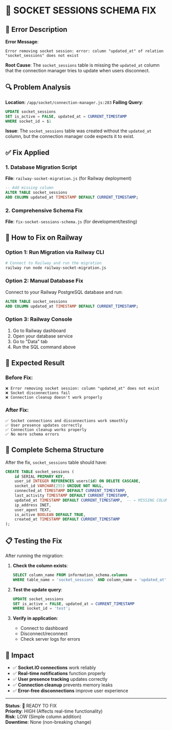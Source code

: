 # 🔧 SOCKET SESSIONS SCHEMA FIX

## 🚨 Error Description

**Error Message**:
```
Error removing socket session: error: column "updated_at" of relation "socket_sessions" does not exist
```

**Root Cause**: The `socket_sessions` table is missing the `updated_at` column that the connection manager tries to update when users disconnect.

## 🔍 Problem Analysis

**Location**: `/app/socket/connection-manager.js:283`
**Failing Query**:
```sql
UPDATE socket_sessions 
SET is_active = FALSE, updated_at = CURRENT_TIMESTAMP
WHERE socket_id = $1
```

**Issue**: The `socket_sessions` table was created without the `updated_at` column, but the connection manager code expects it to exist.

## ✅ Fix Applied

### 1. Database Migration Script
**File**: `railway-socket-migration.js` (for Railway deployment)

```sql
-- Add missing column
ALTER TABLE socket_sessions 
ADD COLUMN updated_at TIMESTAMP DEFAULT CURRENT_TIMESTAMP;
```

### 2. Comprehensive Schema Fix
**File**: `fix-socket-sessions-schema.js` (for development/testing)

## 🚀 How to Fix on Railway

### Option 1: Run Migration via Railway CLI
```bash
# Connect to Railway and run the migration
railway run node railway-socket-migration.js
```

### Option 2: Manual Database Fix
Connect to your Railway PostgreSQL database and run:
```sql
ALTER TABLE socket_sessions 
ADD COLUMN updated_at TIMESTAMP DEFAULT CURRENT_TIMESTAMP;
```

### Option 3: Railway Console
1. Go to Railway dashboard
2. Open your database service
3. Go to "Data" tab
4. Run the SQL command above

## 🎯 Expected Result

### Before Fix:
```
❌ Error removing socket session: column "updated_at" does not exist
❌ Socket disconnections fail
❌ Connection cleanup doesn't work properly
```

### After Fix:
```
✅ Socket connections and disconnections work smoothly
✅ User presence updates correctly
✅ Connection cleanup works properly
✅ No more schema errors
```

## 🔧 Complete Schema Structure

After the fix, `socket_sessions` table should have:
```sql
CREATE TABLE socket_sessions (
    id SERIAL PRIMARY KEY,
    user_id INTEGER REFERENCES users(id) ON DELETE CASCADE,
    socket_id VARCHAR(255) UNIQUE NOT NULL,
    connected_at TIMESTAMP DEFAULT CURRENT_TIMESTAMP,
    last_activity TIMESTAMP DEFAULT CURRENT_TIMESTAMP,
    updated_at TIMESTAMP DEFAULT CURRENT_TIMESTAMP,  -- ← MISSING COLUMN
    ip_address INET,
    user_agent TEXT,
    is_active BOOLEAN DEFAULT TRUE,
    created_at TIMESTAMP DEFAULT CURRENT_TIMESTAMP
);
```

## 📋 Testing the Fix

After running the migration:

1. **Check the column exists**:
   ```sql
   SELECT column_name FROM information_schema.columns 
   WHERE table_name = 'socket_sessions' AND column_name = 'updated_at';
   ```

2. **Test the update query**:
   ```sql
   UPDATE socket_sessions 
   SET is_active = FALSE, updated_at = CURRENT_TIMESTAMP
   WHERE socket_id = 'test';
   ```

3. **Verify in application**:
   - Connect to dashboard
   - Disconnect/reconnect
   - Check server logs for errors

## 🎉 Impact

- ✅ **Socket.IO connections** work reliably
- ✅ **Real-time notifications** function properly  
- ✅ **User presence tracking** updates correctly
- ✅ **Connection cleanup** prevents memory leaks
- ✅ **Error-free disconnections** improve user experience

---

**Status**: 🔧 READY TO FIX  
**Priority**: HIGH (Affects real-time functionality)  
**Risk**: LOW (Simple column addition)  
**Downtime**: None (non-breaking change)
